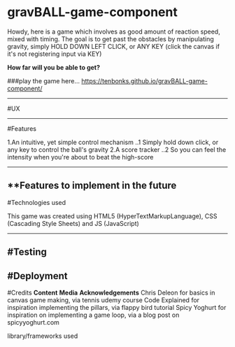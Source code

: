 # gravBALL-game-component

Howdy, here is a game which involves as good amount of reaction speed, mixed with timing.
The goal is to get past the obstacles by manipulating gravity, simply HOLD DOWN LEFT CLICK, or ANY KEY (click the canvas if it's not registering input via KEY)

**How far will you be able to get?**

###play the game here... https://tenbonks.github.io/gravBALL-game-component/

---

#UX

---

#Features

1.An intuitive, yet simple control mechanism
..1 Simply hold  down click, or any key to control the ball's gravity
2.A score tracker
..2 So you can feel the intensity when you're about to beat the high-score

---
**Features to implement in the future
---
#Technologies used

This game was created using HTML5 (HyperTextMarkupLanguage), CSS (Cascading Style Sheets) and JS (JavaScript)

--- 
#Testing
---
#Deployment
---
#Credits
**Content**
**Media**
**Acknowledgements**
Chris Deleon for basics in canvas game making, via tennis udemy course
Code Explained for inspiration implementing the pillars, via flappy bird tutorial
Spicy Yoghurt for inspiration on implementing a game loop, via a blog post on spicyyoghurt.com

library/frameworks used
